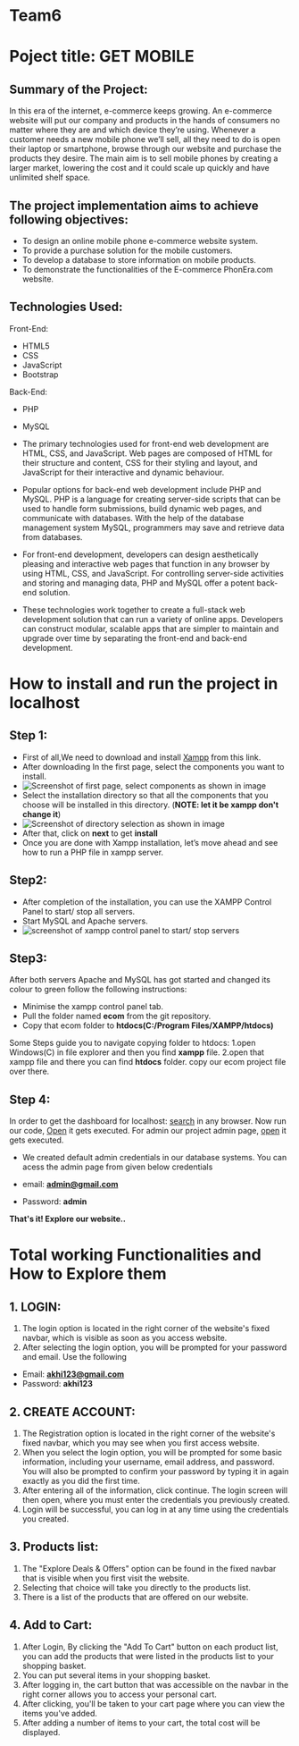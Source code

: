 # Team6
# Poject title: GET MOBILE
## Summary of the Project: 
In this era of the internet, e-commerce keeps growing. An e-commerce website will put our company and products in the hands of consumers no matter where they are and which device they’re using. Whenever a customer needs a new mobile phone we’ll sell, all they need to do is open their laptop or smartphone, browse through our website and purchase the products they desire. The main aim is to sell mobile phones by creating a larger market, lowering the cost and it could scale up quickly and have unlimited shelf space. 
## The project implementation aims to achieve following objectives: 
+ To design an online mobile phone e-commerce website system.
+ To provide a purchase solution for the mobile customers.
+ To develop a database to store information on mobile products.
+ To demonstrate the functionalities of the E-commerce PhonEra.com website.

## Technologies Used:

Front-End:
+	HTML5
+	CSS
+	JavaScript
+	Bootstrap

Back-End:
+	PHP
+	MySQL

+ The primary technologies used for front-end web development are HTML, CSS, and JavaScript. Web pages are composed of HTML for their structure and content, CSS for their styling and layout, and JavaScript for their interactive and dynamic behaviour.
+ Popular options for back-end web development include PHP and MySQL. PHP is a language for creating server-side scripts that can be used to handle form submissions, build dynamic web pages, and communicate with databases. With the help of the database management system MySQL, programmers may save and retrieve data from databases.
+ For front-end development, developers can design aesthetically pleasing and interactive web pages that function in any browser by using HTML, CSS, and JavaScript. For controlling server-side activities and storing and managing data, PHP and MySQL offer a potent back-end solution.
+ These technologies work together to create a full-stack web development solution that can run a variety of online apps. Developers can construct modular, scalable apps that are simpler to maintain and upgrade over time by separating the front-end and back-end development.

# How to install and run the project in localhost
## Step 1:
+ First of all,We need to download and install [Xampp](https://www.apachefriends.org/download.html) from this link.
+ After downloading In the first page, select the components you want to install.
+ ![Screenshot of first page, select components as shown in image](https://d1jnx9ba8s6j9r.cloudfront.net/blog/wp-content/uploads/2019/07/Xamp-how-to-run-php-program-Edureka.png)
+ Select the installation directory so that all the components that you choose will be installed in this directory. (**NOTE: let it be xampp don't change it**)
+ ![Screenshot of directory selection as shown in image](https://d1jnx9ba8s6j9r.cloudfront.net/blog/wp-content/uploads/2019/07/Xamp-Installation-how-to-run-php-program-Edureka-1.png)
+ After that, click on **next** to get **install**
+ Once you are done with Xampp installation, let’s move ahead and see how to run a PHP file in xampp server.
## Step2:
+	After completion of the installation, you can use the XAMPP Control Panel to start/ stop all servers.
+	Start MySQL and Apache servers.
+	![screenshot of xampp control panel to start/ stop servers](https://d1jnx9ba8s6j9r.cloudfront.net/blog/wp-content/uploads/2019/07/Xamp-Control-Panel-how-to-run-php-program-Edureka-1.jpg)
## Step3:
After both servers Apache and MySQL has got started and changed its colour to green follow the following instructions:
+	Minimise the xampp control panel tab.
+	Pull the folder named **ecom** from the git repository.
+	Copy that ecom folder to **htdocs(C:/Program Files/XAMPP/htdocs)**

Some Steps guide you to navigate copying folder to htdocs:
1.open Windows(C) in file explorer and then you find **xampp** file.
2.open that xampp file and there you can find **htdocs** folder. copy our ecom project file over there.
## Step 4: 
In order to get the dashboard for localhost: [search](http://localhost) in any browser.
Now run our code, [Open](http://localhost/ecom/) it gets executed.
For admin our project admin page, [open](http://localhost/ecom/admin_login.php) it gets executed.
+ We created default admin credentials in our database systems. You can acess the admin page from given below credentials

+ email: **admin@gmail.com**
+ Password: **admin** 

**That's it! Explore our website..**
# Total working Functionalities and How to Explore them
## 1. LOGIN:
1. The login option is located in the right corner of the website's fixed navbar, which is visible as soon as you access website.
2. After selecting the login option, you will be prompted for your password and email. Use the following
+ Email: **akhi123@gmail.com**
+ Password: **akhi123**
## 2. CREATE ACCOUNT:
1. The Registration option is located in the right corner of the website's fixed navbar, which you may see when you first access website.
2. When you select the login option, you will be prompted for some basic information, including your username, email address, and password. You will also be prompted to confirm your password by typing it in again exactly as you did the first time.
3. After entering all of the information, click continue. The login screen will then open, where you must enter the credentials you previously created.
4. Login will be successful, you can log in at any time using the credentials you created.
## 3. Products list:
1. The "Explore Deals & Offers" option can be found in the fixed navbar that is visible when you first visit the website.
2. Selecting that choice will take you directly to the products list.
4. There is a list of the products that are offered on our website.
## 4. Add to Cart:
1. After Login, By clicking the "Add To Cart" button on each product list, you can add the products that were listed in the products list to your shopping basket.
2. You can put several items in your shopping basket.
3. After logging in, the cart button that was accessible on the navbar in the right corner allows you to access your personal cart.
4. After clicking, you'll be taken to your cart page where you can view the items you've added.
5. After adding a number of items to your cart, the total cost will be displayed.


